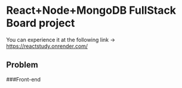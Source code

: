 # React+Node+MongoDB FullStack Board project

You can experience it at the following link
-> https://reactstudy.onrender.com/
## Problem
###Front-end
